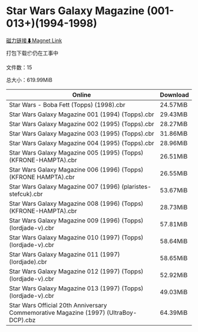 # Star Wars Galaxy Magazine (001-013+)(1994-1998)

[磁力链接⬇Magnet Link](magnet:?xt=urn:btih:fb45ac6bbb0cb159833ee4b13e7632bba66241b0&dn=Star%20Wars%20Galaxy%20Magazine%20%28001-013%2B%29%281994-1998%29)

打包下载📦仍在工事中

文件数：15

总大小：619.99MiB

Online | Download
--- | ---
Star Wars - Boba Fett (Topps) (1998).cbr | 24.57MiB
Star Wars Galaxy Magazine 001 (1994) (Topps).cbr | 29.43MiB
Star Wars Galaxy Magazine 002 (1995) (Topps).cbr | 28.27MiB
Star Wars Galaxy Magazine 003 (1995) (Topps).cbr | 31.86MiB
Star Wars Galaxy Magazine 004 (1995) (Topps).cbr | 28.96MiB
Star Wars Galaxy Magazine 005 (1995) (Topps) (KFRONE-HAMPTA).cbr | 26.51MiB
Star Wars Galaxy Magazine 006 (1996) (Topps) (KFRONE HAMPTA).cbr | 26.55MiB
Star Wars Galaxy Magazine 007 (1996) (plaristes-stefcuk).cbr | 53.67MiB
Star Wars Galaxy Magazine 008 (1996) (Topps) (KFRONE-HAMPTA).cbr | 28.73MiB
Star Wars Galaxy Magazine 009 (1996) (Topps) (lordjade-v).cbr | 57.81MiB
Star Wars Galaxy Magazine 010 (1997) (Topps) (lordjade-v).cbr | 58.64MiB
Star Wars Galaxy Magazine 011 (1997) (lordjade).cbr | 58.65MiB
Star Wars Galaxy Magazine 012 (1997) (Topps) (lordjade-v).cbr | 52.92MiB
Star Wars Galaxy Magazine 013 (1997) (Topps) (lordjade-v).cbr | 49.03MiB
Star Wars Official 20th Anniversary Commemorative Magazine (1997) (UltraBoy-DCP).cbz | 64.39MiB